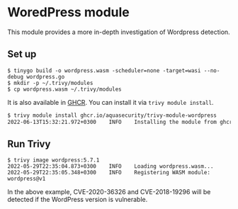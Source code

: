 # WoredPress module

This module provides a more in-depth investigation of Wordpress detection.

## Set up

```
$ tinygo build -o wordpress.wasm -scheduler=none -target=wasi --no-debug wordpress.go 
$ mkdir -p ~/.trivy/modules
$ cp wordpress.wasm ~/.trivy/modules
```

It is also available in [GHCR][trivy-module-wordpress].
You can install it via `trivy module install`.

```bash
$ trivy module install ghcr.io/aquasecurity/trivy-module-wordpress
2022-06-13T15:32:21.972+0300    INFO    Installing the module from ghcr.io/aquasecurity/trivy-module-wordpress...
```

## Run Trivy

```
$ trivy image wordpress:5.7.1
2022-05-29T22:35:04.873+0300    INFO    Loading wordpress.wasm...
2022-05-29T22:35:05.348+0300    INFO    Registering WASM module: wordpress@v1
```

In the above example, CVE-2020-36326 and CVE-2018-19296 will be detected if the WordPress version is vulnerable.

[trivy-module-wordpress]: https://github.com/orgs/aquasecurity/packages/container/package/trivy-module-wordpress